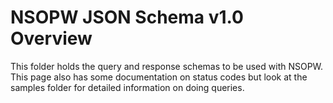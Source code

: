 # NSOPW JSON Schema v1.0 Overview
This folder holds the query and response schemas to be used with NSOPW. This page also has some documentation on status codes but look at the samples folder for detailed information on doing queries.


